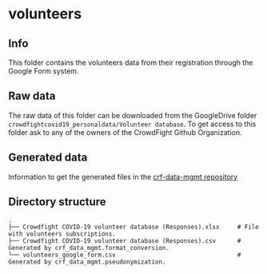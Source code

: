 # volunteers

## Info
This folder contains the volunteers data from their registration through the Google Form system.  

## Raw data
The raw data of this folder can be downloaded from the GoogleDrive folder `crowdfightcovid19_personaldata/Volunteer database`. 
To get access to this folder ask to any of the owners of the CrowdFight Github Organization. 

## Generated data
Information to get the generated files in the [crf-data-mgmt repository](https://github.com/crowdfightcovid19/crf-data-mgmt)

## Directory structure
    .
    ├── Crowdfight COVID-19 volunteer database (Responses).xlsx     # File with volunteers subscriptions.
    ├── Crowdfight COVID-19 volunteer database (Responses).csv      # Generated by crf_data_mgmt.format_conversion.
    └── volunteers_google_form.csv                                  # Generated by crf_data_mgmt.pseudonymization.